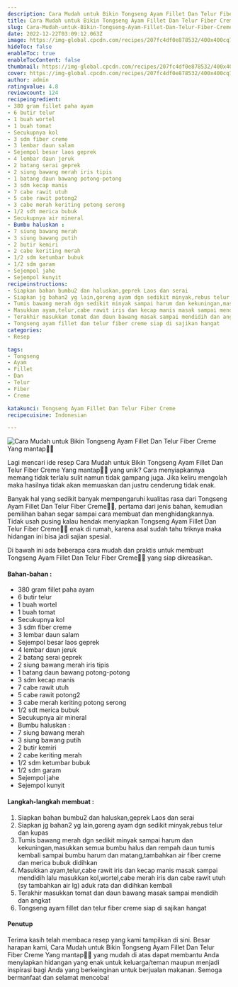 ```yaml
---
description: Cara Mudah untuk Bikin Tongseng Ayam Fillet Dan Telur Fiber Creme Yang mantap"
title: Cara Mudah untuk Bikin Tongseng Ayam Fillet Dan Telur Fiber Creme Yang mantap
slug: Cara-Mudah-untuk-Bikin-Tongseng-Ayam-Fillet-Dan-Telur-Fiber-Creme-Yang-mantap
date: 2022-12-22T03:09:12.063Z
image: https://img-global.cpcdn.com/recipes/207fc4df0e878532/400x400cq70/photo.jpg
hideToc: false
enableToc: true
enableTocContent: false
thumbnail: https://img-global.cpcdn.com/recipes/207fc4df0e878532/400x400cq70/photo.jpg
cover: https://img-global.cpcdn.com/recipes/207fc4df0e878532/400x400cq70/photo.jpg
author: admin
ratingvalue: 4.8
reviewcount: 124
recipeingredient:
- 380 gram fillet paha ayam
- 6 butir telur
- 1 buah wortel
- 1 buah tomat
- Secukupnya kol
- 3 sdm fiber creme
- 3 lembar daun salam
- Sejempol besar laos geprek
- 4 lembar daun jeruk
- 2 batang serai geprek
- 2 siung bawang merah iris tipis
- 1 batang daun bawang potong-potong
- 3 sdm kecap manis
- 7 cabe rawit utuh
- 5 cabe rawit potong2
- 3 cabe merah keriting potong serong
- 1/2 sdt merica bubuk
- Secukupnya air mineral
- Bumbu haluskan :
- 7 siung bawang merah
- 3 siung bawang putih
- 2 butir kemiri
- 2 cabe keriting merah
- 1/2 sdm ketumbar bubuk
- 1/2 sdm garam
- Sejempol jahe
- Sejempol kunyit
recipeinstructions:
- Siapkan bahan bumbu2 dan haluskan,geprek Laos dan serai
- Siapkan jg bahan2 yg lain,goreng ayam dgn sedikit minyak,rebus telur dan kupas
- Tumis bawang merah dgn sedikit minyak sampai harum dan kekuningan,masukkan semua bumbu halus dan rempah daun tumis kembali sampai bumbu harum dan matang,tambahkan air fiber creme dan merica bubuk didihkan
- Masukkan ayam,telur,cabe rawit iris dan kecap manis masak sampai mendidih lalu masukkan kol,wortel,cabe merah iris dan cabe rawit utuh (sy tambahkan air lg) aduk rata dan didihkan kembali
- Terakhir masukkan tomat dan daun bawang masak sampai mendidih dan angkat
- Tongseng ayam fillet dan telur fiber creme siap di sajikan hangat
categories:
- Resep

tags:
- Tongseng
- Ayam
- Fillet
- Dan
- Telur
- Fiber
- Creme

katakunci: Tongseng Ayam Fillet Dan Telur Fiber Creme
recipecuisine: Indonesian

---
```


![Cara Mudah untuk Bikin Tongseng Ayam Fillet Dan Telur Fiber Creme Yang mantap👩‍🍳](https://img-global.cpcdn.com/recipes/207fc4df0e878532/400x400cq70/photo.jpg)

Lagi mencari ide resep Cara Mudah untuk Bikin Tongseng Ayam Fillet Dan Telur Fiber Creme Yang mantap👩‍🍳 yang unik? Cara menyiapkannya memang tidak terlalu sulit namun tidak gampang juga. Jika keliru mengolah maka hasilnya tidak akan memuaskan dan justru cenderung tidak enak.

Banyak hal yang sedikit banyak mempengaruhi kualitas rasa dari Tongseng Ayam Fillet Dan Telur Fiber Creme👩‍🍳, pertama dari jenis bahan, kemudian pemilihan bahan segar sampai cara membuat dan menghidangkannya. Tidak usah pusing kalau hendak menyiapkan Tongseng Ayam Fillet Dan Telur Fiber Creme👩‍🍳 enak di rumah, karena asal sudah tahu triknya maka hidangan ini bisa jadi sajian spesial.

Di bawah ini ada beberapa cara mudah dan praktis untuk membuat Tongseng Ayam Fillet Dan Telur Fiber Creme👩‍🍳 yang siap dikreasikan.

<!--inarticleads1-->

#### Bahan-bahan :

- 380 gram fillet paha ayam
- 6 butir telur
- 1 buah wortel
- 1 buah tomat
- Secukupnya kol
- 3 sdm fiber creme
- 3 lembar daun salam
- Sejempol besar laos geprek
- 4 lembar daun jeruk
- 2 batang serai geprek
- 2 siung bawang merah iris tipis
- 1 batang daun bawang potong-potong
- 3 sdm kecap manis
- 7 cabe rawit utuh
- 5 cabe rawit potong2
- 3 cabe merah keriting potong serong
- 1/2 sdt merica bubuk
- Secukupnya air mineral
- Bumbu haluskan :
- 7 siung bawang merah
- 3 siung bawang putih
- 2 butir kemiri
- 2 cabe keriting merah
- 1/2 sdm ketumbar bubuk
- 1/2 sdm garam
- Sejempol jahe
- Sejempol kunyit

<!--inarticleads2-->

#### Langkah-langkah membuat :

1. Siapkan bahan bumbu2 dan haluskan,geprek Laos dan serai
1. Siapkan jg bahan2 yg lain,goreng ayam dgn sedikit minyak,rebus telur dan kupas
1. Tumis bawang merah dgn sedikit minyak sampai harum dan kekuningan,masukkan semua bumbu halus dan rempah daun tumis kembali sampai bumbu harum dan matang,tambahkan air fiber creme dan merica bubuk didihkan
1. Masukkan ayam,telur,cabe rawit iris dan kecap manis masak sampai mendidih lalu masukkan kol,wortel,cabe merah iris dan cabe rawit utuh (sy tambahkan air lg) aduk rata dan didihkan kembali
1. Terakhir masukkan tomat dan daun bawang masak sampai mendidih dan angkat
1. Tongseng ayam fillet dan telur fiber creme siap di sajikan hangat

#### Penutup

Terima kasih telah membaca resep yang kami tampilkan di sini. Besar harapan kami, Cara Mudah untuk Bikin Tongseng Ayam Fillet Dan Telur Fiber Creme Yang mantap👩‍🍳 yang mudah di atas dapat membantu Anda menyiapkan hidangan yang enak untuk keluarga/teman maupun menjadi inspirasi bagi Anda yang berkeinginan untuk berjualan makanan. Semoga bermanfaat dan selamat mencoba!